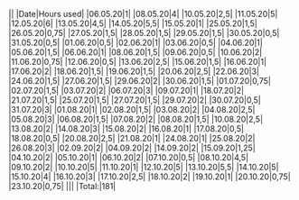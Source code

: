 ||
|Date|Hours used|
|06.05.20|1|
|08.05.20|4|
|10.05.20|2,5|
|11.05.20|5|
|12.05.20|6|
|13.05.20|4,5|
|14.05.20|5,5|
|15.05.20|1|
|25.05.20|1,5|
|26.05.20|0,75|
|27.05.20|1,5|
|28.05.20|1,5|
|29.05.20|1,5|
|30.05.20|0,5|
|31.05.20|0,5|
|01.06.20|0,5|
|02.06.20|1|
|03.06.20|0,5|
|04.06.20|1|
|05.06.20|1,5|
|06.06.20|1|
|08.06.20|1,5|
|09.06.20|0,5|
|10.06.20|2|
|11.06.20|0,75|
|12.06.20|0,5|
|13.06.20|2,5|
|15.06.20|1,5|
|16.06.20|1|
|17.06.20|2|
|18.06.20|1,5|
|19.06.20|1,5|
|20.06.20|2,5|
|22.06.20|3|
|24.06.20|1,5|
|27.06.20|1,5|
|29.06.20|2|
|30.06.20|1,5|
|01.07.20|0,75|
|02.07.20|1,5|
|03.07.20|2|
|06.07.20|3|
|09.07.20|1|
|18.07.20|2|
|21.07.20|1,5|
|25.07.20|1,5|
|27.07.20|1,5|
|29.07.20|2|
|30.07.20|0,5|
|31.07.20|3|
|01.08.20|1|
|02.08.20|1,5|
|03.08.20|2|
|04.08.20|2,5|
|05.08.20|3|
|06.08.20|1,5|
|07.08.20|2|
|08.08.20|1,5|
|10.08.20|2,5|
|13.08.20|2|
|14.08.20|3|
|15.08.20|2|
|16.08.20|1|
|17.08.20|0,5|
|18.08.20|0,5|
|20.08.20|2,5|
|21.08.20|1|
|24.08.20|1|
|25.08.20|2|
|26.08.20|3|
|02.09.20|2|
|04.09.20|2|
|14.09.20|2|
|15.09.20|1,25|
|04.10.20|2|
|05.10.20|1|
|06.10.20|2|
|07.10.20|0,5|
|08.10.20|4,5|
|09.10.20|2|
|10.10.20|5|
|11.10.20|1|
|12.10.20|5|
|13.10.20|5,5|
|14.10.20|5|
|15.10.20|4|
|16.10.20|3|
|17.10.20|2,5|
|18.10.20|2|
|19.10.20|1|
|20.10.20|0,75|
|23.10.20|0,75|
|||
|Total:|181|


